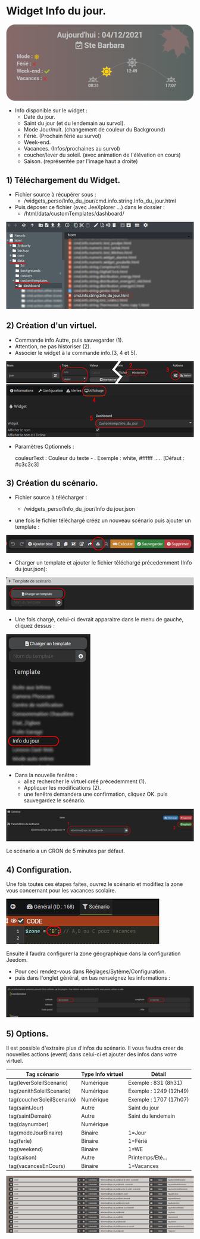 # Widget Info du jour.

![](doc/images/capture1.png)

- Info disponible sur le widget :
  - Date du jour.
  - Saint du jour (et du lendemain au survol).
  - Mode Jour/nuit. (changement de couleur du Background)
  - Férié. (Prochain férié au survol)
  - Week-end.
  - Vacances. (Infos/prochaines au survol)
  - coucher/lever du soleil. (avec animation de l'élévation en cours)
  - Saison. (représentée par l'image haut a droite)

## 1) Téléchargement du Widget.
- Fichier source à récupérer sous :
  - /widgets_perso/Info_du_jour/cmd.info.string.Info_du_jour.html
- Puis déposer ce fichier (avec JeeXplorer ...) dans le dossier :
  - /html/data/customTemplates/dashboard/
 
 ![](doc/images/capture2.png)

## 2) Création d'un virtuel.
- Commande info Autre, puis sauvegarder (1).
- Attention, ne pas historiser (2).
- Associer le widget à la commande info.(3, 4 et 5).

![](doc/images/installation_virtuel2.png)
![](doc/images/installation_virtuel3.png)


- Paramètres Optionnels :

     couleurText :       	Couleur du texte - . Exemple : white, #ffffff ..... [Défaut : #c3c3c3]

## 3) Création du scénario.

- Fichier source à télécharger :
  - /widgets_perso/Info_du_jour/Info du jour.json
  
- une fois le fichier téléchargé crééz un nouveau scénario puis ajouter un template :

![](doc/images/scenario1.png)

- Charger un template et ajouter le fichier téléchargé précedemment (Info du jour.json):

![](doc/images/scenario2.png)

- Une fois chargé, celui-ci devrait apparaitre dans le menu de gauche, cliquez dessus :

![](doc/images/scenario3.png)
- Dans la nouvelle fenêtre :
  - allez rechercher le virtuel créé précedemment (1).
  - Appliquer les modifications (2).
  - une fenêtre demandera une confirmation, cliquez OK. puis sauvegardez le scénario.

![](doc/images/scenario4.png)

Le scénario a un CRON de 5 minutes par défaut.

## 4) Configuration.
Une fois toutes ces étapes faites, ouvrez le scénario et modifiez la zone vous concernant pour les vacances scolaire.

![](doc/images/config1.png)

Ensuite il faudra configurer la zone géographique dans la configuration Jeedom.
- Pour ceci rendez-vous dans Réglages/Sytème/Configuration.
- puis dans l'onglet général, en bas renseignez les informations :

![](doc/images/config2.png)

## 5) Options.

Il est possible d'extraire plus d'infos du scénario.
Il vous faudra creer de nouvelles actions (event) dans celui-ci et ajouter des infos dans votre virtuel.

|Tag scénario|Type Info virtuel|Détail|
|---|---|---|
|tag(leverSoleilScenario)|Numérique|Exemple : 831 (8h31)
|tag(zenithSoleilScenario)|Numérique|Exemple : 1249 (12h49) |
|tag(coucherSoleilScenario)|Numérique|Exemple : 1707 (17h07) |
|tag(saintJour)|Autre| Saint du jour|
|tag(saintDemain)|Autre| Saint du lendemain|
|tag(daynumber)|Numérique| |
|tag(modeJourBinaire)|Binaire|1=Jour|
|tag(ferie)|Binaire| 1=Férié|
|tag(weekend)|Binaire| 1=WE|
|tag(saison)|Autre| Printemps/Eté...|
|tag(vacancesEnCours)|Binaire| 1=Vacances|


![](doc/images/scenario5.png)


